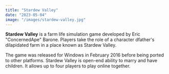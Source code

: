 ```yaml
---
title: "Stardew Valley"
date: "2023-05-04"
image: "/images/stardew-valley.jpg"
---
```


**Stardew Valley** is a farm life simulation game developed by Eric "ConcernedApe" Barone. Players take the role of a character dfather's dilapidated farm in a place known as Stardew Valley.

The game was released for Windows in February 2016 before being ported to other platforms. Stardew Valley is open-end ability to marry and have children. It allows up to four players to play online together.
